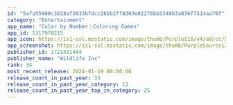 ```yaml
---
id: "5afa55909c3028af3833b7dcc26bb2ff8d03e81276bb1348b3a876f7514aa76f"
category: "Entertainment"
app_name: "Color by Number：Coloring Games"
app_id: 1317978215
app_icon: https://is1-ssl.mzstatic.com/image/thumb/Purple116/v4/a9/cc/50/a9cc50ac-adf5-303e-a007-a026719970e9/AppIcon-0-0-1x_U007emarketing-0-0-0-7-0-0-sRGB-0-0-0-GLES2_U002c0-512MB-85-220-0-0.png/1024x1024bb.png
app_screenshot: https://is1-ssl.mzstatic.com/image/thumb/PurpleSource123/v4/de/32/a4/de32a416-5cb6-dc43-15ad-c5aa143b93a0/813b0fd9-4073-4b59-8d1f-0bc2a599e28e_20230111__CBN__NN__SS__IPHONE65__multiple__I2__01__DD.png/1242x2688bb.png
publisher_id: 1721431484
publisher_name: "Wildlife Inc"
rank: 34
most_recent_release: 2024-01-19 00:00:00
release_count_in_past_year: 33
release_count_in_past_year_category: 13
release_count_in_past_year_top_in_category: 25
---
```

